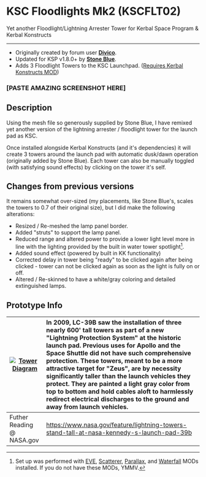 # KSC Floodlights Mk2 (KSCFLT02)
Yet another Floodlight/Lightning Arrester Tower for Kerbal Space Program &amp; Kerbal Konstructs

---
* Originally created by forum user [**Divico**](https://forum.kerbalspaceprogram.com/index.php?/profile/119955-divico/).
* Updated for KSP v1.8.0+ by [**Stone Blue**](https://forum.kerbalspaceprogram.com/index.php?/profile/77721-stone-blue/).
* Adds 3 Floodlight Towers to the KSC Launchpad. ([Requires Kerbal Konstructs MOD](https://github.com/KSP-RO/Kerbal-Konstructs))

### [PASTE AMAZING SCREENSHOT HERE]

## Description

Using the mesh file so generously supplied by Stone Blue, I have remixed yet another version of the lightning arrester / floodlight tower for the launch pad as KSC.

Once installed alongside Kerbal Konstructs (and it's dependencies) it will create 3 towers around the launch pad with automatic dusk/dawn operation (originally added by Stone Blue). Each tower can also be manually toggled (with satisfying sound effects) by clicking on the tower it's self.

## Changes from previous versions

It remains somewhat over-sized (my placements, like Stone Blue's, scales the towers to 0.7 of their original size), but I did make the following alterations:
* Resized / Re-meshed the lamp panel border.
* Added "struts" to support the lamp panel.
* Reduced range and altered power to provide a lower light level more in line with the lighting provided by the built in water tower spotlight[^note].
* Added sound effect (powered by built in KK functionality)
* Corrected delay in tower being "ready" to be clicked again after being clicked - tower can not be clicked again as soon as the light is fully on or off.
* Altered / Re-skinned to have a white/gray coloring and detailed extinguished lamps.

## Prototype Info

| [![Tower Diagram](http://www.capcomespace.net/dossiers/espace_US/projet_constellation/2008_LC39B_plan_lightning_system_02_small.jpg)](http://www.capcomespace.net/dossiers/espace_US/projet_constellation/2008%20LC39B%20plan%20lightning%20system%2002.jpg) | In 2009, LC-39B saw the installation of three nearly 600' tall towers as part of a new "Lightning Protection System" at the historic launch pad. Previous uses for Apollo and the Space Shuttle did not have such comprehensive protection. These towers, meant to be a more attractive target for "Zeus", are by necessity significantly taller than the launch vehicles they protect. They are painted a light gray color from top to bottom and hold cables aloft to harmlessly redirect electrical discharges to the ground and away from launch vehicles. |
| --- | :--- |
| Futher Reading @ NASA.gov | https://www.nasa.gov/feature/lightning-towers-stand-tall-at-nasa-kennedy-s-launch-pad-39b |

[^note]:
    Set up was performed with [EVE](https://github.com/LGhassen/EnvironmentalVisualEnhancements/releases/), [Scatterer](https://github.com/LGhassen/Scatterer/releases), [Parallax](https://github.com/Gameslinx/Tessellation/releases), and [Waterfall](https://github.com/post-kerbin-mining-corporation/Waterfall/releases) MODs installed. If you do not have these MODs, YMMV.
